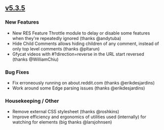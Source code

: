 ## [v5.3.5](https://github.com/honestbleeps/Reddit-Enhancement-Suite/releases/v5.3.5)


### New Features

- New RES Feature Throttle module to delay or disable some features when they're repeatedly ignored (thanks @andytuba)
- Hide Child Comments allows hiding children of any comment, instead of only top level comments (thanks @pltarun)
- Gfycat videos with #?direction=reverse in the URL start reversed (thanks @WilliamChiu)

### Bug Fixes

- Fix erroneously running on about.reddit.com (thanks @erikdesjardins)
- Work around some Edge parsing issues (thanks @erikdesjardins)

### Housekeeping / Other

- Remove external CSS stylesheet (thanks @roshkins)
- Improve efficiency and ergonomics of utilities used (internally) for watching for elements (big thanks @larsjohnsen)
